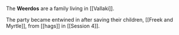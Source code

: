 The **Weerdos** are a family living in [[Vallaki]].

The party became entwined in after saving their children, [[Freek and Myrtle]], from [[hags]] in [[Session 4]].